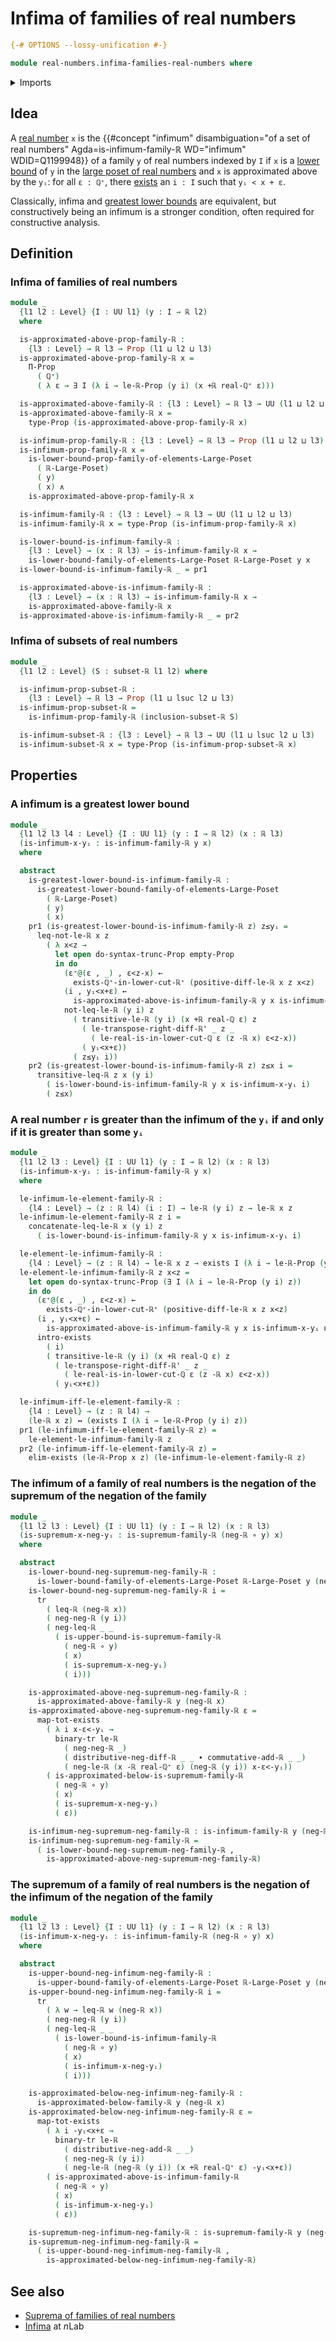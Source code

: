 # Infima of families of real numbers

```agda
{-# OPTIONS --lossy-unification #-}

module real-numbers.infima-families-real-numbers where
```

<details><summary>Imports</summary>

```agda
open import elementary-number-theory.positive-rational-numbers

open import foundation.binary-transport
open import foundation.conjunction
open import foundation.dependent-pair-types
open import foundation.empty-types
open import foundation.existential-quantification
open import foundation.function-types
open import foundation.identity-types
open import foundation.logical-equivalences
open import foundation.propositional-truncations
open import foundation.propositions
open import foundation.transport-along-identifications
open import foundation.universe-levels

open import logic.functoriality-existential-quantification

open import order-theory.greatest-lower-bounds-large-posets
open import order-theory.lower-bounds-large-posets
open import order-theory.upper-bounds-large-posets
open import real-numbers.subsets-real-numbers

open import real-numbers.addition-real-numbers
open import real-numbers.dedekind-real-numbers
open import real-numbers.difference-real-numbers
open import real-numbers.inequality-real-numbers
open import real-numbers.negation-real-numbers
open import real-numbers.positive-real-numbers
open import real-numbers.rational-real-numbers
open import real-numbers.strict-inequality-real-numbers
open import real-numbers.suprema-families-real-numbers
```

</details>

## Idea

A [real number](real-numbers.dedekind-real-numbers.md) `x` is the
{{#concept "infimum" disambiguation="of a set of real numbers" Agda=is-infimum-family-ℝ WD="infimum" WDID=Q1199948}}
of a family `y` of real numbers indexed by `I` if `x` is a
[lower bound](order-theory.lower-bounds-large-posets.md) of `y` in the
[large poset of real numbers](real-numbers.inequality-real-numbers.md) and `x`
is approximated above by the `yᵢ`: for all `ε : ℚ⁺`, there
[exists](foundation.existential-quantification.md) an `i : I` such that
`yᵢ < x + ε`.

Classically, infima and
[greatest lower bounds](order-theory.greatest-lower-bounds-large-posets.md) are
equivalent, but constructively being an infimum is a stronger condition, often
required for constructive analysis.

## Definition

### Infima of families of real numbers

```agda
module _
  {l1 l2 : Level} {I : UU l1} (y : I → ℝ l2)
  where

  is-approximated-above-prop-family-ℝ :
    {l3 : Level} → ℝ l3 → Prop (l1 ⊔ l2 ⊔ l3)
  is-approximated-above-prop-family-ℝ x =
    Π-Prop
      ( ℚ⁺)
      ( λ ε → ∃ I (λ i → le-ℝ-Prop (y i) (x +ℝ real-ℚ⁺ ε)))

  is-approximated-above-family-ℝ : {l3 : Level} → ℝ l3 → UU (l1 ⊔ l2 ⊔ l3)
  is-approximated-above-family-ℝ x =
    type-Prop (is-approximated-above-prop-family-ℝ x)

  is-infimum-prop-family-ℝ : {l3 : Level} → ℝ l3 → Prop (l1 ⊔ l2 ⊔ l3)
  is-infimum-prop-family-ℝ x =
    is-lower-bound-prop-family-of-elements-Large-Poset
      ( ℝ-Large-Poset)
      ( y)
      ( x) ∧
    is-approximated-above-prop-family-ℝ x

  is-infimum-family-ℝ : {l3 : Level} → ℝ l3 → UU (l1 ⊔ l2 ⊔ l3)
  is-infimum-family-ℝ x = type-Prop (is-infimum-prop-family-ℝ x)

  is-lower-bound-is-infimum-family-ℝ :
    {l3 : Level} → (x : ℝ l3) → is-infimum-family-ℝ x →
    is-lower-bound-family-of-elements-Large-Poset ℝ-Large-Poset y x
  is-lower-bound-is-infimum-family-ℝ _ = pr1

  is-approximated-above-is-infimum-family-ℝ :
    {l3 : Level} → (x : ℝ l3) → is-infimum-family-ℝ x →
    is-approximated-above-family-ℝ x
  is-approximated-above-is-infimum-family-ℝ _ = pr2
```

### Infima of subsets of real numbers

```agda
module _
  {l1 l2 : Level} (S : subset-ℝ l1 l2) where

  is-infimum-prop-subset-ℝ :
    {l3 : Level} → ℝ l3 → Prop (l1 ⊔ lsuc l2 ⊔ l3)
  is-infimum-prop-subset-ℝ =
    is-infimum-prop-family-ℝ (inclusion-subset-ℝ S)

  is-infimum-subset-ℝ : {l3 : Level} → ℝ l3 → UU (l1 ⊔ lsuc l2 ⊔ l3)
  is-infimum-subset-ℝ x = type-Prop (is-infimum-prop-subset-ℝ x)
```

## Properties

### A infimum is a greatest lower bound

```agda
module _
  {l1 l2 l3 l4 : Level} {I : UU l1} (y : I → ℝ l2) (x : ℝ l3)
  (is-infimum-x-yᵢ : is-infimum-family-ℝ y x)
  where

  abstract
    is-greatest-lower-bound-is-infimum-family-ℝ :
      is-greatest-lower-bound-family-of-elements-Large-Poset
        ( ℝ-Large-Poset)
        ( y)
        ( x)
    pr1 (is-greatest-lower-bound-is-infimum-family-ℝ z) z≤yᵢ =
      leq-not-le-ℝ x z
        ( λ x<z →
          let open do-syntax-trunc-Prop empty-Prop
          in do
            (ε⁺@(ε , _) , ε<z-x) ←
              exists-ℚ⁺-in-lower-cut-ℝ⁺ (positive-diff-le-ℝ x z x<z)
            (i , yᵢ<x+ε) ←
              is-approximated-above-is-infimum-family-ℝ y x is-infimum-x-yᵢ ε⁺
            not-leq-le-ℝ (y i) z
              ( transitive-le-ℝ (y i) (x +ℝ real-ℚ ε) z
                ( le-transpose-right-diff-ℝ' _ z _
                  ( le-real-is-in-lower-cut-ℚ ε (z -ℝ x) ε<z-x))
                ( yᵢ<x+ε))
              ( z≤yᵢ i))
    pr2 (is-greatest-lower-bound-is-infimum-family-ℝ z) z≤x i =
      transitive-leq-ℝ z x (y i)
        ( is-lower-bound-is-infimum-family-ℝ y x is-infimum-x-yᵢ i)
        ( z≤x)
```

### A real number `r` is greater than the infimum of the `yᵢ` if and only if it is greater than some `yᵢ`

```agda
module _
  {l1 l2 l3 : Level} {I : UU l1} (y : I → ℝ l2) (x : ℝ l3)
  (is-infimum-x-yᵢ : is-infimum-family-ℝ y x)
  where

  le-infimum-le-element-family-ℝ :
    {l4 : Level} → (z : ℝ l4) (i : I) → le-ℝ (y i) z → le-ℝ x z
  le-infimum-le-element-family-ℝ z i =
    concatenate-leq-le-ℝ x (y i) z
      ( is-lower-bound-is-infimum-family-ℝ y x is-infimum-x-yᵢ i)

  le-element-le-infimum-family-ℝ :
    {l4 : Level} → (z : ℝ l4) → le-ℝ x z → exists I (λ i → le-ℝ-Prop (y i) z)
  le-element-le-infimum-family-ℝ z x<z =
    let open do-syntax-trunc-Prop (∃ I (λ i → le-ℝ-Prop (y i) z))
    in do
      (ε⁺@(ε , _) , ε<z-x) ←
        exists-ℚ⁺-in-lower-cut-ℝ⁺ (positive-diff-le-ℝ x z x<z)
      (i , yᵢ<x+ε) ←
        is-approximated-above-is-infimum-family-ℝ y x is-infimum-x-yᵢ ε⁺
      intro-exists
        ( i)
        ( transitive-le-ℝ (y i) (x +ℝ real-ℚ ε) z
          ( le-transpose-right-diff-ℝ' _ z _
            ( le-real-is-in-lower-cut-ℚ ε (z -ℝ x) ε<z-x))
          ( yᵢ<x+ε))

  le-infimum-iff-le-element-family-ℝ :
    {l4 : Level} → (z : ℝ l4) →
    (le-ℝ x z) ↔ (exists I (λ i → le-ℝ-Prop (y i) z))
  pr1 (le-infimum-iff-le-element-family-ℝ z) =
    le-element-le-infimum-family-ℝ z
  pr2 (le-infimum-iff-le-element-family-ℝ z) =
    elim-exists (le-ℝ-Prop x z) (le-infimum-le-element-family-ℝ z)
```

### The infimum of a family of real numbers is the negation of the supremum of the negation of the family

```agda
module _
  {l1 l2 l3 : Level} {I : UU l1} (y : I → ℝ l2) (x : ℝ l3)
  (is-supremum-x-neg-yᵢ : is-supremum-family-ℝ (neg-ℝ ∘ y) x)
  where

  abstract
    is-lower-bound-neg-supremum-neg-family-ℝ :
      is-lower-bound-family-of-elements-Large-Poset ℝ-Large-Poset y (neg-ℝ x)
    is-lower-bound-neg-supremum-neg-family-ℝ i =
      tr
        ( leq-ℝ (neg-ℝ x))
        ( neg-neg-ℝ (y i))
        ( neg-leq-ℝ _ _
          ( is-upper-bound-is-supremum-family-ℝ
            ( neg-ℝ ∘ y)
            ( x)
            ( is-supremum-x-neg-yᵢ)
            ( i)))

    is-approximated-above-neg-supremum-neg-family-ℝ :
      is-approximated-above-family-ℝ y (neg-ℝ x)
    is-approximated-above-neg-supremum-neg-family-ℝ ε =
      map-tot-exists
        ( λ i x-ε<-yᵢ →
          binary-tr le-ℝ
            ( neg-neg-ℝ _)
            ( distributive-neg-diff-ℝ _ _ ∙ commutative-add-ℝ _ _)
            ( neg-le-ℝ (x -ℝ real-ℚ⁺ ε) (neg-ℝ (y i)) x-ε<-yᵢ))
        ( is-approximated-below-is-supremum-family-ℝ
          ( neg-ℝ ∘ y)
          ( x)
          ( is-supremum-x-neg-yᵢ)
          ( ε))

    is-infimum-neg-supremum-neg-family-ℝ : is-infimum-family-ℝ y (neg-ℝ x)
    is-infimum-neg-supremum-neg-family-ℝ =
      ( is-lower-bound-neg-supremum-neg-family-ℝ ,
        is-approximated-above-neg-supremum-neg-family-ℝ)
```

### The supremum of a family of real numbers is the negation of the infimum of the negation of the family

```agda
module _
  {l1 l2 l3 : Level} {I : UU l1} (y : I → ℝ l2) (x : ℝ l3)
  (is-infimum-x-neg-yᵢ : is-infimum-family-ℝ (neg-ℝ ∘ y) x)
  where

  abstract
    is-upper-bound-neg-infimum-neg-family-ℝ :
      is-upper-bound-family-of-elements-Large-Poset ℝ-Large-Poset y (neg-ℝ x)
    is-upper-bound-neg-infimum-neg-family-ℝ i =
      tr
        ( λ w → leq-ℝ w (neg-ℝ x))
        ( neg-neg-ℝ (y i))
        ( neg-leq-ℝ _ _
          ( is-lower-bound-is-infimum-family-ℝ
            ( neg-ℝ ∘ y)
            ( x)
            ( is-infimum-x-neg-yᵢ)
            ( i)))

    is-approximated-below-neg-infimum-neg-family-ℝ :
      is-approximated-below-family-ℝ y (neg-ℝ x)
    is-approximated-below-neg-infimum-neg-family-ℝ ε =
      map-tot-exists
        ( λ i -yᵢ<x+ε →
          binary-tr le-ℝ
            ( distributive-neg-add-ℝ _ _)
            ( neg-neg-ℝ (y i))
            ( neg-le-ℝ (neg-ℝ (y i)) (x +ℝ real-ℚ⁺ ε) -yᵢ<x+ε))
        ( is-approximated-above-is-infimum-family-ℝ
          ( neg-ℝ ∘ y)
          ( x)
          ( is-infimum-x-neg-yᵢ)
          ( ε))

    is-supremum-neg-infimum-neg-family-ℝ : is-supremum-family-ℝ y (neg-ℝ x)
    is-supremum-neg-infimum-neg-family-ℝ =
      ( is-upper-bound-neg-infimum-neg-family-ℝ ,
        is-approximated-below-neg-infimum-neg-family-ℝ)
```

## See also

- [Suprema of families of real numbers](real-numbers.suprema-families-real-numbers.md)
- [Infima](https://ncatlab.org/nlab/show/join#constructive) at $n$Lab
